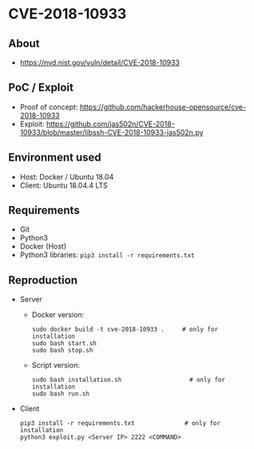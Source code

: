 # CVE-2018-10933

## About
* <https://nvd.nist.gov/vuln/detail/CVE-2018-10933>


## PoC / Exploit

* Proof of concept: <https://github.com/hackerhouse-opensource/cve-2018-10933> 
* Exploit: <https://github.com/jas502n/CVE-2018-10933/blob/master/libssh-CVE-2018-10933-jas502n.py>


## Environment used

* Host: Docker / Ubuntu 18.04
* Client: Ubuntu 18.04.4 LTS

## Requirements
* Git
* Python3
* Docker (Host)
* Python3 libraries: `pip3 install -r requirements.txt`

## Reproduction
- Server
    * Docker version:
        ```shell script
        sudo docker build -t cve-2018-10933 .     # only for installation
        sudo bash start.sh
        sudo bash stop.sh
        ```
   * Script version:
       ```shell script
       sudo bash installation.sh                   # only for installation
       sudo bash run.sh
       ```
   
- Client
    ```shell script
    pip3 install -r requirements.txt              # only for installation
    python3 exploit.py <Server IP> 2222 <COMMAND>
    ```
